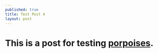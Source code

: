 ```yaml
---
published: true
title: Test Post 4
layout: post
---
```


# This is a post for testing [porpoises](http://en.wikipedia.org/wiki/Porpoise).

